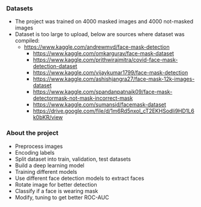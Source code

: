 ### Datasets
- The project was trained on 4000 masked images and 4000 not-masked images
- Dataset is too large to upload, below are sources where dataset was compiled:
  - https://www.kaggle.com/andrewmvd/face-mask-detection
	- https://www.kaggle.com/omkargurav/face-mask-dataset
	- https://www.kaggle.com/prithwirajmitra/covid-face-mask-detection-dataset
	- https://www.kaggle.com/vijaykumar1799/face-mask-detection
	- https://www.kaggle.com/ashishjangra27/face-mask-12k-images-dataset
	- https://www.kaggle.com/spandanpatnaik09/face-mask-detectormask-not-mask-incorrect-mask
	- https://www.kaggle.com/sumansid/facemask-dataset
	- https://drive.google.com/file/d/1m6Rd5nxol_cT2EKHSodli9HD1L6k0bKR/view

### About the project
- Preprocess images
- Encoding labels
- Split dataset into train, validation, test datasets
- Build a deep learning model
- Training different models
- Use different face detection models to extract faces
- Rotate image for better detection
- Classify if a face is wearing mask
- Modify, tuning to get better ROC-AUC
